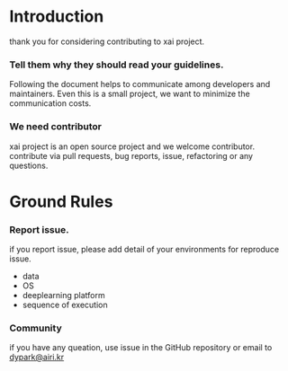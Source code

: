 # Introduction

thank you for considering contributing to xai project.

### Tell them why they should read your guidelines.

Following the document helps to communicate among developers and maintainers. Even this is a small project, we want to minimize the communication costs.

### We need contributor

xai project is an open source project and we welcome contributor.
contribute via pull requests, bug reports, issue, refactoring or any questions.

# Ground Rules
### Report issue.
if you report issue, please add detail of your environments for reproduce issue.
 - data
 - OS
 - deeplearning platform
 - sequence of execution
 
### Community
if you have any queation, use issue in the GitHub repository or email to dypark@airi.kr
